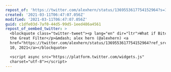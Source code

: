 ```yaml
---
repost_of: 'https://twitter.com/alexhern/status/1369553617754152964?s=12'
created: '2021-03-11T06:47:07.056Z'
modified: '2021-03-11T06:47:07.056Z'
guid: c1dfe03d-7af0-44d5-99d5-1eed486a4561
repost_of_oembed_twitter: >
  <blockquote class="twitter-tweet"><p lang="en" dir="ltr">What if Bitcoin is
  the Great Filter</p>&mdash; alex hern (@alexhern) <a
  href="https://twitter.com/alexhern/status/1369553617754152964?ref_src=twsrc%5Etfw">March
  10, 2021</a></blockquote>

  <script async src="https://platform.twitter.com/widgets.js"
  charset="utf-8"></script>
---
```

 
